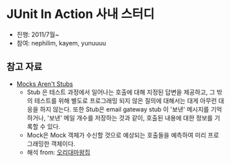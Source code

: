 JUnit In Action 사내 스터디
===========================
* 진행: 2011/7월~ 
* 참여: nephilim, kayem, yunuuuu

참고 자료
----------
* [Mocks Aren't Stubs](http://martinfowler.com/articles/mocksArentStubs.html#TheDifferenceBetweenMocksAndStubs)
	- Stub 은 테스트 과정에서 일어나는 호출에 대해 지정된 답변을 제공하고, 그 밖의 테스트를 위해 별도로 프로그래밍 되지 않은 질의에 대해서는 대게 아무런 대응을 하지 않는다. 또한 Stub은 email gateway stub 이 '보낸' 메시지를 기억하거나, '보낸' 메일 개수를 저장하는 것과 같이, 호출된 내용에 대한 정보를 기록할 수 있다.
	- Mock은 Mock 객체가 수신할 것으로 예상되는 호출들을 예측하여 미리 프로그래밍한 객체이다. 
	- 해석 from: [오리대마왕집](http://kingori.egloos.com/4169398)